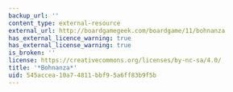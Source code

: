 ```yaml
---
backup_url: ''
content_type: external-resource
external_url: http://boardgamegeek.com/boardgame/11/bohnanza
has_external_licence_warning: true
has_external_license_warning: true
is_broken: ''
license: https://creativecommons.org/licenses/by-nc-sa/4.0/
title: '*Bohnanza*'
uid: 545accea-10a7-4811-bbf9-5a6ff83b9f5b
---
```

